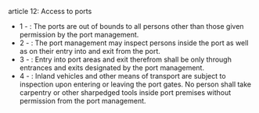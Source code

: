 article 12: Access to ports

<ul>
			<li>1 - : The ports are out of bounds to all persons other than those given permission by the port management. <ul>
			</ul></li>			<li>2 - : The port management may inspect persons inside the port as well as on their entry into and exit from the port. <ul>
			</ul></li>			<li>3 - : Entry into port areas and exit therefrom shall be only through entrances and exits designated by the port management. <ul>
			</ul></li>			<li>4 - : Inland vehicles and other means of transport are subject to inspection upon entering or leaving the port gates. No person shall take carpentry or other sharpedged tools inside port premises without permission from the port management.<ul>
			</ul></li></ul>